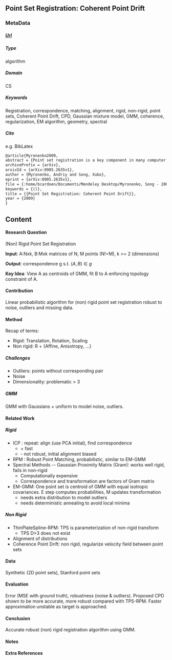 ## Point Set Registration: Coherent Point Drift

### MetaData
##### [Url](https://arxiv.org/abs/0905.2635)

##### Type
algorithm 

##### Domain
CS

##### Keywords 
Registration, correspondence, matching, alignment, rigid, non-rigid, point sets, Coherent Point Drift, CPD, Gaussian mixture model, GMM, coherence, regularization, EM algorithm, geometry, spectral

##### Cite
e.g. BibLatex
```LaTex
@article{Myronenko2009,
abstract = {Point set registration is a key component in many computer vision tasks. The goal of point set registration is to assign correspondences between two sets of points and to recover the transformation that maps one point set to the other. Multiple factors, including an unknown non-rigid spatial transformation, large dimensionality of point set, noise and outliers, make the point set registration a challenging problem. We introduce a probabilistic method, called the Coherent Point Drift (CPD) algorithm, for both rigid and non-rigid point set registration. We consider the alignment of two point sets as a probability density estimation problem. We fit the GMM centroids (representing the first point set) to the data (the second point set) by maximizing the likelihood. We force the GMM centroids to move coherently as a group to preserve the topological structure of the point sets. In the rigid case, we impose the coherence constraint by re-parametrization of GMM centroid locations with rigid parameters and derive a closed form solution of the maximization step of the EM algorithm in arbitrary dimensions. In the non-rigid case, we impose the coherence constraint by regularizing the displacement field and using the variational calculus to derive the optimal transformation. We also introduce a fast algorithm that reduces the method computation complexity to linear. We test the CPD algorithm for both rigid and non-rigid transformations in the presence of noise, outliers and missing points, where CPD shows accurate results and outperforms current state-of-the-art methods.},
archivePrefix = {arXiv},
arxivId = {arXiv:0905.2635v1},
author = {Myronenko, Andriy and Song, Xubo},
eprint = {arXiv:0905.2635v1},
file = {:home/bcardoen/Documents/Mendeley Desktop/Myronenko, Song - 2009 - Point Set Registration Coherent Point Drift.pdf:pdf},
keywords = {()},
title = {{Point Set Registration: Coherent Point Drift}},
year = {2009}
}
```
## Content
#### Research Question
(Non) Rigid Point Set Registration

__Input__: A:Nxk, B:Mxk matrices of N, M points (N!=M), k >= 2 (dimensions)

__Output__: correspondence g s.t. $(A,B) \in g$

__Key Idea__: View A as centroids of GMM, fit B to A enforcing topology constraint of A.

#### Contribution
Linear probabilistic algorithm for (non) rigid point set registration robust to noise, outliers and missing data. 

#### Method
Recap of terms:
* Rigid: Translation, Rotation, Scaling
* Non rigid: R + {Affine, Anisotropy, ...}
##### Challenges
* Outliers: points without corresponding pair
* Noise
* Dimensionality: problematic > 3

##### GMM
GMM with Gaussians + uniform to model noise, outliers.


#### Related Work
##### Rigid
* ICP : repeat: align (use PCA initial), find correspondence 
    * \+ fast
    * \- not robust, initial alignment biased
* RPM : Robust Point Matching, probabilistic, similar to EM-GMM
* Spectral Methods -- Gaussian Proximity Matrix (Gram): works well rigid, fails in non-rigid
    * Computationally expensive
    * Correspondence and transformation are factors of Gram matrix
* EM-GMM: One point set is centroid of GMM with equal isotropic covariances. E step computes probabilities, M updates transformation
    * needs extra distribution to model outliers
    * needs deterministic annealing to avoid local minima
##### Non Rigid
* ThinPlateSpline-RPM: TPS is parameterization of non-rigid transform
    * TPS D>3 does not exist
* Alignment of distributions 
* Coherence Point Drift: non rigid, regularize velocity field between point sets

 


#### Data
Synthetic (2D point sets), Stanford point sets

#### Evaluation
Error (MSE with ground truth), robustness (noise & outliers).
Proposed CPD shown to be more accurate, more robust compared with TPS-RPM. Faster approximation unstable as target is approached.


#### Conclusion
Accurate robust (non) rigid registration algorithm using GMM. 

#### Notes

#### Extra References
